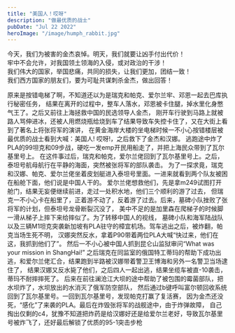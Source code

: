 ```yaml
---
title: "美国人！哎呀"
description: "做最优质的战士"
pubDate: "Jul 22 2022"
heroImage: "/image/humph_rabbit.jpg"
---
```


今天，我们为被害的金杰哀悼。明天，我们就要让凶手付出代价！<br>
牢中不会允许，对我国领土领海的入侵，或对政治的干涉！<br>
我们伟大的国家，举国悲痛，共同的损失，让我们更加，团结一致！<br>
我们西方国家的朋友们，要为可耻共谋刺杀金杰，做出回答！

原来是按错电梯了啊，不知道还以为是瑞克和帕克、爱尔兰牢、邓恩一起去巴库执行秘密任务，
结果在离开的过程中，整车人落水，邓恩被卡住腿，掉水里化身憋气王了。之后又前往上海拯救中国的民选领导人金杰，
刚开车行驶到马路上就被路人骂伸进冰，还被人用燃烧瓶给烧到车了结果导致车失控卡住了，又在大街上看到了著名上将张将军的演讲，
在黄金海岸大楼的坐电梯时候一不小心按错楼层被最优质的战士看到大喊：美国人! 哎呀!，之后救下了金杰和汉娜。
逃跑途中炸了PLA的99坦克和09步战，硬吃一发emp开民用船走了，并把上海民众带到了瓦尔基里号上。
在这件事过后，瑞克和帕克，爱尔兰佬回到了瓦尔基里号上。之后，泰坦号航母航行在平静的海面，突然被张将军的部队袭击。
为了一探求竟，瑞克和汉娜、帕克、爱尔兰佬坐着皮划艇进入泰坦号里面。一进来就看到两个队友被困在船舱下面，他们说是中国人干的。
爱尔兰佬想救他们，先是拿m249试图打开舱门，结果无妄便继续前进，走过一处积水地，他们三个顺利的游了过去，
但瑞克一不小心卡在船里了，正着游不动了，反着游了过去。后来，墓碑小队挫败了张将军的计划，但泰坦号龙骨断裂沉没了，
美中不足的是加里森在爬梯子的时候脚一滑从梯子上摔下来给摔似了。为了转移中国人的视线，
墓碑小队和海军陆战队以及三辆M1坦克突袭新加坡有PLA驻守的樟宜机场。驾车逃出之后，被炸翻，帕克当场生死不明，
汉娜突然反水，拿着P90带着两位PLA大喊“快过来，他们在这，我抓到他们了”。
然后一不小心被中国人抓到昆仑山监狱审问“What was your mission in ShangHai!”
之后瑞克在同监室的俄国特工蒂玛的帮助下成功出逃，和爱尔兰佬汇合，结果跑到半路被汉娜带着警卫王博海和另外一名警卫当场逮住了，
结果汉娜又反水毙了他们，之后四人一起出逃，结果坐缆车被直-10袭击，蒂玛不耐摔摔死了。
后来在前往澜沧江大坝的途中帮助了被包围的霉菌部队，把水坝炸了，水坝放出的水消灭了俄军防空部队，
然后通过b键呼叫富尔顿回收系统回到了瓦尔基里号。一回到瓦尔基里号，发现帕克打赢了复活赛，
因为金杰还没死，“感化”了来袭的PLA。最后在炸毁张将军的战舰途中，由于炸弹故障，
自己掏出仅剩的c4，犹豫不知道把炸药是给汉娜好还是给爱尔兰老好，导致瓦尔基里号被炸飞了，还好最后解锁了优质的95-1突击步枪